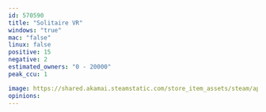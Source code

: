 ```yaml
---
id: 570590
title: "Solitaire VR"
windows: "true"
mac: "false"
linux: false
positive: 15
negative: 2
estimated_owners: "0 - 20000"
peak_ccu: 1

image: https://shared.akamai.steamstatic.com/store_item_assets/steam/apps/570590/header.jpg?t=1492719631
opinions:
---
```

